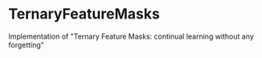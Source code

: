 # TernaryFeatureMasks
Implementation of "Ternary Feature Masks: continual learning without any forgetting"
